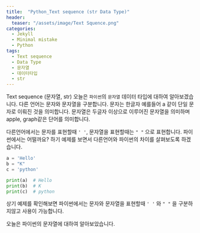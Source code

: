 ```yaml
---
title:  "Python_Text sequence (str Data Type)"
header:
  teaser: "/assets/image/Text Squence.png"
categories: 
  - Jekyll
  - Minimal mistake
  - Python
tags:
  - Text sequence
  - Data Type
  - 문자열
  - 데이터타입
  - str
---
```




Text sequence (문자열, str)
오늘은 `파이썬`의 `문자열` 데이터 타입에 대하여 알아보겠습니다. 
다른 언어는 문자와 문자열을 구분합니다. 문자는 한글자 예를들어 a 같이 단일 문자로 이뤄진 것을 의미합니다.
문자열은 두글자 이상으로 이루어진 문자열을 의미하며 apple, graph같은 단어를 의미합니다.

다른언어에서는 문자를 표현할때 `' '`, 문자열을 표현할때는 `" "` 으로 표현합니다.
파이썬에서는 어떨까요? 하기 예제를 보면서 다른언어와 파이썬의 차이를 살펴보도록 하겠습니다.
``` python
a = 'Hello'
b = "K"
c = 'python'

print(a)  # Hello
print(b)  # K
print(c)  # python
```

상기 예제를 확인해보면 파이썬에서는 문자와 문자열을 표현할때 `' '` 와 `" "` 을 구분하지않고 사용이 가능합니다.


오늘은 파이썬의 문자열에 대하여 알아보았습니다.